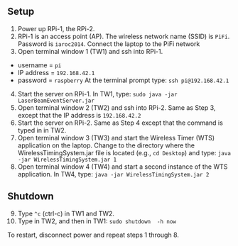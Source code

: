 Setup
-----

1) Power up RPi-1, the RPi-2.
2) RPi-1 is an access point (AP). The wireless network name (SSID) is `PiFi`. Password is `iaroc2014`.
   Connect the laptop to the PiFi network
3) Open terminal window 1 (TW1) and ssh into RPi-1. 
 - username = `pi`
 - IP address = `192.168.42.1`
 - password = `raspberry`
 At the terminal prompt type: `ssh pi@192.168.42.1`
4) Start the server on RPi-1. In TW1, type:
    `sudo java -jar LaserBeamEventServer.jar`
5) Open terminal window 2 (TW2) and ssh into RPi-2. Same as Step 3, except that the IP address is `192.168.42.2`
6) Start the server on RPi-2. Same as Step 4 except that the command is typed in in TW2.
7) Open terminal window 3 (TW3) and start the Wireless Timer (WTS) application on the laptop. 
 Change to the directory where the WirelessTimingSystem.jar file is located (e.g., `cd Desktop`) and type:
    `java -jar WirelessTimingSystem.jar 1`
8) Open terminal window 4 (TW4) and start a second instance of the WTS application. In TW4, type:
    `java -jar WirelessTimingSystem.jar 2`
    
Shutdown
--------

9) Type `^c` (ctrl-c) in TW1 and TW2.
10) Type in TW2, and then in TW1:
    `sudo shutdown  -h now` 

To restart, disconnect power and repeat steps 1 through 8.